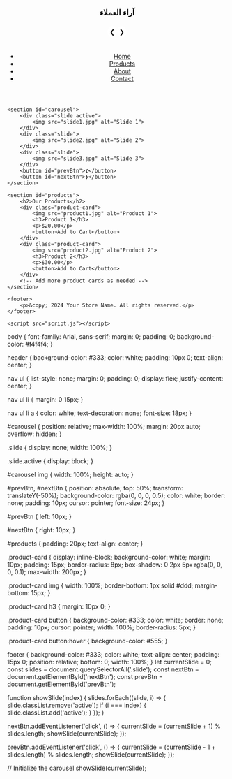 <div style="padding: 20px; text-align: center; position: relative;">
  <h2 style="margin-bottom: 20px; font-size: 18px; color: black;">آراء العملاء
  </h2>
  <div id="testimonial-container" style="position: relative; display: flex; align-items: center; justify-content: center; width: 100%;">
    <!-- سهم أيسر (يشير إلى اليسار) -->
    <div class="arrow left-arrow" onclick="showPreviousTestimonial()">&#10094;
    </div>
    <div class="testimonial">
      <div style="font-size: 16px; color: black;">★★★★★
      </div>
      <div style="font-size: 14px; color: black;">الخامة ممتازة والتصميم رائع. سأشتري مرة أخرى بالتأكيد.
      </div>
      <div style="font-weight: bold; margin-top: 5px; font-size: 14px; color: black;">محمد
      </div>
    </div>
    <div class="testimonial">
      <div style="font-size: 16px; color: black;">★★★★☆
      </div>
      <div style="font-size: 14px; color: black;">جودة الملابس رائعة، والخدمة سريعة. تجربة تسوق ممتعة.
      </div>
      <div style="font-weight: bold; margin-top: 5px; font-size: 14px; color: black;">عبدالله
      </div>
    </div>
    <div class="testimonial">
      <div style="font-size: 16px; color: black;">★★★★☆
      </div>
      <div style="font-size: 14px; color: black;">التصاميم أنيقة والخامات مريحة. أنصح الجميع بالتسوق هنا.
      </div>
      <div style="font-weight: bold; margin-top: 5px; font-size: 14px; color: black;">خالد
      </div>
    </div>
    <div class="testimonial">
      <div style="font-size: 16px; color: black;">★★★★☆
      </div>
      <div style="font-size: 14px; color: black;">التسليم كان سريعًا والملابس كانت أفضل مما توقعت. بالتأكيد سأعود للشراء.
      </div>
      <div style="font-weight: bold; margin-top: 5px; font-size: 14px; color: black;">سالم
      </div>
    </div>
    <div class="testimonial">
      <div style="font-size: 16px; color: black;">★★★★★
      </div>
      <div style="font-size: 14px; color: black;">خدمة ممتازة وجودة ملابس لا مثيل لها. تجربة تسوق رائعة.
      </div>
      <div style="font-weight: bold; margin-top: 5px; font-size: 14px; color: black;">حسن
      </div>
    </div>
    <div class="testimonial">
      <div style="font-size: 16px; color: black;">★★★★☆
      </div>
      <div style="font-size: 14px; color: black;">أفضل متجر لشراء الملابس. الخامات والتصاميم رائعة.
      </div>
      <div style="font-weight: bold; margin-top: 5px; font-size: 14px; color: black;">أيمن
      </div>
    </div>
    <div class="testimonial">
      <div style="font-size: 16px; color: black;">★★★★☆
      </div>
      <div style="font-size: 14px; color: black;">الملابس مريحة والتصاميم جميلة. خدمة العملاء رائعة.
      </div>
      <div style="font-weight: bold; margin-top: 5px; font-size: 14px; color: black;">محمد
      </div>
    </div>
    <div class="testimonial">
      <div style="font-size: 16px; color: black;">★★★★☆
      </div>
      <div style="font-size: 14px; color: black;">الملابس كانت كما توقعت، والخدمة كانت ممتازة. شكرًا لكم.
      </div>
      <div style="font-weight: bold; margin-top: 5px; font-size: 14px; color: black;">عبود
      </div>
    </div>
    <div class="testimonial">
      <!-- 4.5 نجمة على شكل نص -->
      <div style="font-size: 16px; color: black;">★★★★✩
      </div>
      <div style="font-size: 14px; color: black;">الخدمة سريعة وجودة الملابس رائعة. أنصح الجميع بالشراء من هنا.
      </div>
      <div style="font-weight: bold; margin-top: 5px; font-size: 14px; color: black;">صادق
      </div>
    </div>
    <div class="testimonial">
      <div style="font-size: 16px; color: black;">★★★★☆
      </div>
      <div style="font-size: 14px; color: black;">أفضل خدمة وأفضل جودة ملابس. تجربة تسوق مميزة.
      </div>
      <div style="font-weight: bold; margin-top: 5px; font-size: 14px; color: black;">عمر
      </div>
    </div>
    <div class="testimonial">
      <div style="font-size: 16px; color: black;">★★★★☆
      </div>
      <div style="font-size: 14px; color: black;">خدمة ممتازة وسرعة في التوصيل. بالتأكيد سأشتري مرة أخرى.
      </div>
      <div style="font-weight: bold; margin-top: 5px; font-size: 14px; color: black;">عثمان
      </div>
    </div>
    <div class="testimonial">
      <!-- 4.5 نجمة على شكل نص -->
      <div style="font-size: 16px; color: black;">★★★★✩
      </div>
      <div style="font-size: 14px; color: black;">أفضل متجر لشراء الملابس. الخامات والتصاميم ممتازة والخدمة سريعة.
      </div>
      <div style="font-weight: bold; margin-top: 5px; font-size: 14px; color: black;">طارق
      </div>
    </div>
    <!-- سهم أيمن (يشير إلى اليمين) -->
    <div class="arrow right-arrow" onclick="showNextTestimonial()">&#10095;
    </div>
  </div>
</div>
<style>
  .testimonial {
    display: none;
    text-align: center;
    margin: 10px;
    padding: 10px;
    border: 1px solid black;
    border-radius: 8px;
    width: 90%;
    max-width: 270px;
    /* تصغير الصندوق ليتناسب مع حجم الشاشة */
  }
  .testimonial.active {
    display: block;
  }
  .arrow {
    cursor: pointer;
    font-size: 14px;
    /* تصغير حجم السهم */
    color: black;
    padding: 5px;
    border-radius: 50%;
    background-color: rgba(255, 255, 255, 0.7);
  }
</style>
<script>
  var testimonials = document.querySelectorAll('.testimonial');
  var currentIndex = 0;
  var autoSwitchInterval;
  function showNextTestimonial() {
    testimonials[currentIndex].classList.remove('active');
    currentIndex = (currentIndex + 1) % testimonials.length;
    testimonials[currentIndex].classList.add('active');
    resetAutoSwitch();
  }
  function showPreviousTestimonial() {
    testimonials[currentIndex].classList.remove('active');
    currentIndex = (currentIndex - 1 + testimonials.length) % testimonials.length;
    testimonials[currentIndex].classList.add('active');
    resetAutoSwitch();
  }
  function startAutoSwitch() {
    autoSwitchInterval = setInterval(showNextTestimonial, 20000);
  }
  function stopAutoSwitch() {
    clearInterval(autoSwitchInterval);
  }
  function resetAutoSwitch() {
    stopAutoSwitch();
    startAutoSwitch();
  }
  testimonials[currentIndex].classList.add('active');
  startAutoSwitch();
</script>
<script src="//code.tidio.co/7aavrpnqr51djphm9u5ihh1j5ekynv6h.js" async>
</script>
<!DOCTYPE html>
 
<!DOCTYPE html>
<html lang="en">
<head>
    <meta charset="UTF-8">
    <meta name="viewport" content="width=device-width, initial-scale=1.0">
    <title>Interactive Store Front</title>
    <link rel="stylesheet" href="styles.css">
</head>
<body>
    <header>
        <nav>
            <ul>
                <li><a href="#home">Home</a></li>
                <li><a href="#products">Products</a></li>
                <li><a href="#about">About</a></li>
                <li><a href="#contact">Contact</a></li>
            </ul>
        </nav>
    </header>

    <section id="carousel">
        <div class="slide active">
            <img src="slide1.jpg" alt="Slide 1">
        </div>
        <div class="slide">
            <img src="slide2.jpg" alt="Slide 2">
        </div>
        <div class="slide">
            <img src="slide3.jpg" alt="Slide 3">
        </div>
        <button id="prevBtn">❮</button>
        <button id="nextBtn">❯</button>
    </section>

    <section id="products">
        <h2>Our Products</h2>
        <div class="product-card">
            <img src="product1.jpg" alt="Product 1">
            <h3>Product 1</h3>
            <p>$20.00</p>
            <button>Add to Cart</button>
        </div>
        <div class="product-card">
            <img src="product2.jpg" alt="Product 2">
            <h3>Product 2</h3>
            <p>$30.00</p>
            <button>Add to Cart</button>
        </div>
        <!-- Add more product cards as needed -->
    </section>

    <footer>
        <p>&copy; 2024 Your Store Name. All rights reserved.</p>
    </footer>

    <script src="script.js"></script>
</body>
</html>
body {
    font-family: Arial, sans-serif;
    margin: 0;
    padding: 0;
    background-color: #f4f4f4;
}

header {
    background-color: #333;
    color: white;
    padding: 10px 0;
    text-align: center;
}

nav ul {
    list-style: none;
    margin: 0;
    padding: 0;
    display: flex;
    justify-content: center;
}

nav ul li {
    margin: 0 15px;
}

nav ul li a {
    color: white;
    text-decoration: none;
    font-size: 18px;
}

#carousel {
    position: relative;
    max-width: 100%;
    margin: 20px auto;
    overflow: hidden;
}

.slide {
    display: none;
    width: 100%;
}

.slide.active {
    display: block;
}

#carousel img {
    width: 100%;
    height: auto;
}

#prevBtn, #nextBtn {
    position: absolute;
    top: 50%;
    transform: translateY(-50%);
    background-color: rgba(0, 0, 0, 0.5);
    color: white;
    border: none;
    padding: 10px;
    cursor: pointer;
    font-size: 24px;
}

#prevBtn {
    left: 10px;
}

#nextBtn {
    right: 10px;
}

#products {
    padding: 20px;
    text-align: center;
}

.product-card {
    display: inline-block;
    background-color: white;
    margin: 10px;
    padding: 15px;
    border-radius: 8px;
    box-shadow: 0 2px 5px rgba(0, 0, 0, 0.1);
    max-width: 200px;
}

.product-card img {
    width: 100%;
    border-bottom: 1px solid #ddd;
    margin-bottom: 15px;
}

.product-card h3 {
    margin: 10px 0;
}

.product-card button {
    background-color: #333;
    color: white;
    border: none;
    padding: 10px;
    cursor: pointer;
    width: 100%;
    border-radius: 5px;
}

.product-card button:hover {
    background-color: #555;
}

footer {
    background-color: #333;
    color: white;
    text-align: center;
    padding: 15px 0;
    position: relative;
    bottom: 0;
    width: 100%;
}
let currentSlide = 0;
const slides = document.querySelectorAll('.slide');
const nextBtn = document.getElementById('nextBtn');
const prevBtn = document.getElementById('prevBtn');

function showSlide(index) {
    slides.forEach((slide, i) => {
        slide.classList.remove('active');
        if (i === index) {
            slide.classList.add('active');
        }
    });
}

nextBtn.addEventListener('click', () => {
    currentSlide = (currentSlide + 1) % slides.length;
    showSlide(currentSlide);
});

prevBtn.addEventListener('click', () => {
    currentSlide = (currentSlide - 1 + slides.length) % slides.length;
    showSlide(currentSlide);
});

// Initialize the carousel
showSlide(currentSlide);
